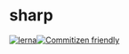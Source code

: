 # sharp

[![lerna](https://img.shields.io/badge/maintained%20with-lerna-cc00ff.svg)](https://lerna.js.org/)[![Commitizen friendly](https://img.shields.io/badge/commitizen-friendly-brightgreen.svg)](http://commitizen.github.io/cz-cli/)
